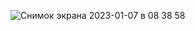 ![Снимок экрана 2023-01-07 в 08 38 58](https://user-images.githubusercontent.com/81627173/211135000-35b07b58-aad8-4666-b9bf-e590094907ac.png)
